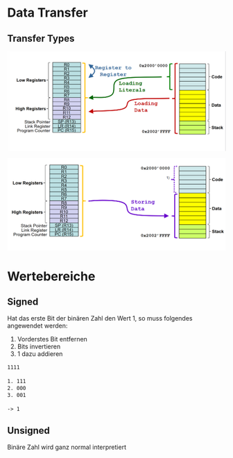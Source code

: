 # Data Transfer



## Transfer Types

![Alt text](media/image.png)

![Alt text](media/image-1.png)


# Wertebereiche

## Signed

Hat das erste Bit der binären Zahl den Wert 1, so muss folgendes angewendet werden:

1. Vorderstes Bit entfernen
2. Bits invertieren
3. 1 dazu addieren

```
1111

1. 111
2. 000
3. 001

-> 1
```

## Unsigned

Binäre Zahl wird ganz normal interpretiert